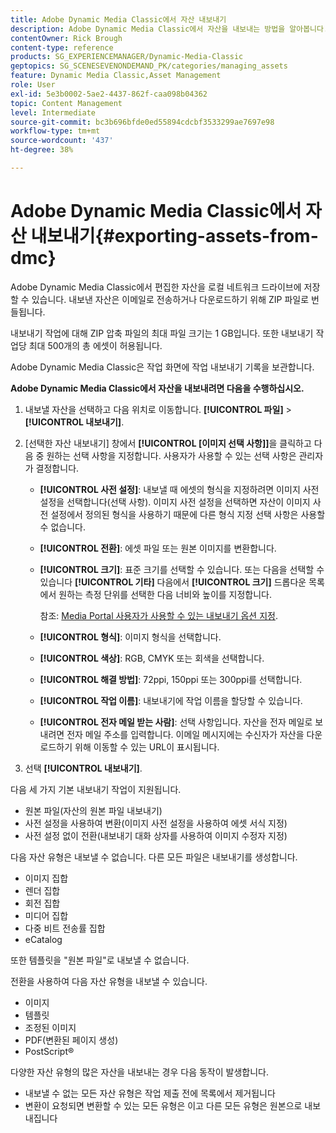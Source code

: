 ```yaml
---
title: Adobe Dynamic Media Classic에서 자산 내보내기
description: Adobe Dynamic Media Classic에서 자산을 내보내는 방법을 알아봅니다.
contentOwner: Rick Brough
content-type: reference
products: SG_EXPERIENCEMANAGER/Dynamic-Media-Classic
geptopics: SG_SCENESEVENONDEMAND_PK/categories/managing_assets
feature: Dynamic Media Classic,Asset Management
role: User
exl-id: 5e3b0002-5ae2-4437-862f-caa098b04362
topic: Content Management
level: Intermediate
source-git-commit: bc3b696bfde0ed55894cdcbf3533299ae7697e98
workflow-type: tm+mt
source-wordcount: '437'
ht-degree: 38%

---
```


# Adobe Dynamic Media Classic에서 자산 내보내기{#exporting-assets-from-dmc}

Adobe Dynamic Media Classic에서 편집한 자산을 로컬 네트워크 드라이브에 저장할 수 있습니다. 내보낸 자산은 이메일로 전송하거나 다운로드하기 위해 ZIP 파일로 번들됩니다.

내보내기 작업에 대해 ZIP 압축 파일의 최대 파일 크기는 1 GB입니다. 또한 내보내기 작업당 최대 500개의 총 에셋이 허용됩니다.

Adobe Dynamic Media Classic은 작업 화면에 작업 내보내기 기록을 보관합니다.

**Adobe Dynamic Media Classic에서 자산을 내보내려면 다음을 수행하십시오.**

1. 내보낼 자산을 선택하고 다음 위치로 이동합니다. **[!UICONTROL 파일]** > **[!UICONTROL 내보내기]**.
1. [선택한 자산 내보내기] 창에서 **[!UICONTROL [이미지 선택 사항]]**&#x200B;을 클릭하고 다음 중 원하는 선택 사항을 지정합니다. 사용자가 사용할 수 있는 선택 사항은 관리자가 결정합니다.

   * **[!UICONTROL 사전 설정]**: 내보낼 때 에셋의 형식을 지정하려면 이미지 사전 설정을 선택합니다(선택 사항). 이미지 사전 설정을 선택하면 자산이 이미지 사전 설정에서 정의된 형식을 사용하기 때문에 다른 형식 지정 선택 사항은 사용할 수 없습니다.

   * **[!UICONTROL 전환]**: 에셋 파일 또는 원본 이미지를 변환합니다.

   * **[!UICONTROL 크기]**: 표준 크기를 선택할 수 있습니다. 또는 다음을 선택할 수 있습니다 **[!UICONTROL 기타]** 다음에서 **[!UICONTROL 크기]** 드롭다운 목록에서 원하는 측정 단위를 선택한 다음 너비와 높이를 지정합니다.

     참조: [Media Portal 사용자가 사용할 수 있는 내보내기 옵션 지정](specifying-export-options-available-media.md#specifying_export_options_available_to_media_portal_users).

   * **[!UICONTROL 형식]**: 이미지 형식을 선택합니다.

   * **[!UICONTROL 색상]**: RGB, CMYK 또는 회색을 선택합니다.

   * **[!UICONTROL 해결 방법]**: 72ppi, 150ppi 또는 300ppi를 선택합니다.

   * **[!UICONTROL 작업 이름]**: 내보내기에 작업 이름을 할당할 수 있습니다.

   * **[!UICONTROL 전자 메일 받는 사람]**: 선택 사항입니다. 자산을 전자 메일로 보내려면 전자 메일 주소를 입력합니다. 이메일 메시지에는 수신자가 자산을 다운로드하기 위해 이동할 수 있는 URL이 표시됩니다.

1. 선택 **[!UICONTROL 내보내기]**.

다음 세 가지 기본 내보내기 작업이 지원됩니다.

* 원본 파일(자산의 원본 파일 내보내기)
* 사전 설정을 사용하여 변환(이미지 사전 설정을 사용하여 에셋 서식 지정)
* 사전 설정 없이 전환(내보내기 대화 상자를 사용하여 이미지 수정자 지정)

다음 자산 유형은 내보낼 수 없습니다. 다른 모든 파일은 내보내기를 생성합니다.

* 이미지 집합
* 렌더 집합
* 회전 집합
* 미디어 집합
* 다중 비트 전송률 집합
* eCatalog

또한 템플릿을 &quot;원본 파일&quot;로 내보낼 수 없습니다.

전환을 사용하여 다음 자산 유형을 내보낼 수 있습니다.

* 이미지
* 템플릿
* 조정된 이미지
* PDF(변환된 페이지 생성)
* PostScript®

다양한 자산 유형의 많은 자산을 내보내는 경우 다음 동작이 발생합니다.

* 내보낼 수 없는 모든 자산 유형은 작업 제출 전에 목록에서 제거됩니다
* 변환이 요청되면 변환할 수 있는 모든 유형은 이고 다른 모든 유형은 원본으로 내보내집니다
